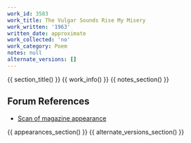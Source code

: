 ```yaml
---
work_id: 3583
work_title: The Vulgar Sounds Rise My Misery
work_written: '1963'
written_date: approximate
work_collected: 'no'
work_category: Poem
notes: null
alternate_versions: []
---
```


{{ section_title() }}
{{ work_info() }}
{{ notes_section() }}
## Forum References
- [Scan of magazine appearance](https://bukowskiforum.com/threads/the-vulgar-sounds-rise-my-misery-wormwood-review-no-12-1963.12544/)

{{ appearances_section() }}
{{ alternate_versions_section() }}